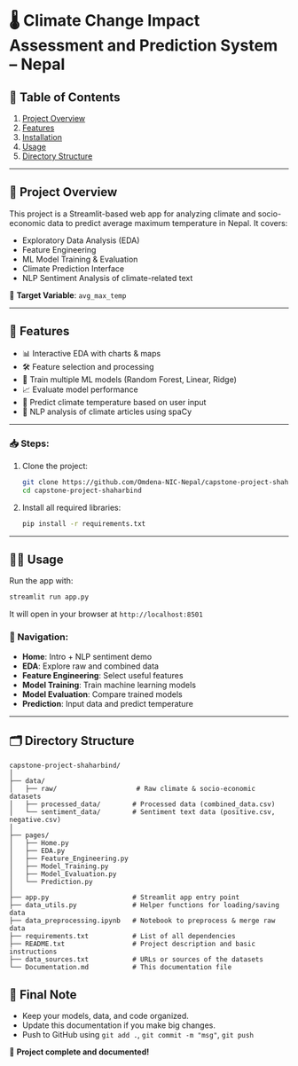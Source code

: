 # 🌡️ Climate Change Impact Assessment and Prediction System – Nepal

## 📑 Table of Contents
1. [Project Overview](#project-overview)
2. [Features](#features)
3. [Installation](#installation)
4. [Usage](#usage)
5. [Directory Structure](#directory-structure)
---

## 📘 Project Overview

This project is a Streamlit-based web app for analyzing climate and socio-economic data to predict average maximum temperature in Nepal. It covers:

- Exploratory Data Analysis (EDA)
- Feature Engineering
- ML Model Training & Evaluation
- Climate Prediction Interface
- NLP Sentiment Analysis of climate-related text

🎯 **Target Variable**: `avg_max_temp`

---

## 🚀 Features

- 📊 Interactive EDA with charts & maps  
- 🛠️ Feature selection and processing  
- 🤖 Train multiple ML models (Random Forest, Linear, Ridge)  
- 📈 Evaluate model performance  
- 🔮 Predict climate temperature based on user input  
- 🧠 NLP analysis of climate articles using spaCy  

---

### 📥 Steps:

1. Clone the project:
   ```bash
   git clone https://github.com/Omdena-NIC-Nepal/capstone-project-shaharbind
   cd capstone-project-shaharbind

   ```

2. Install all required libraries:
   ```bash
   pip install -r requirements.txt
   ```


---

## 🧑‍💻 Usage

Run the app with:

```bash
streamlit run app.py
```

It will open in your browser at `http://localhost:8501`

### 📌 Navigation:

- **Home**: Intro + NLP sentiment demo  
- **EDA**: Explore raw and combined data  
- **Feature Engineering**: Select useful features  
- **Model Training**: Train machine learning models  
- **Model Evaluation**: Compare trained models  
- **Prediction**: Input data and predict temperature  

---

## 🗂️ Directory Structure

```
capstone-project-shaharbind/
│
├── data/
│   ├── raw/                    # Raw climate & socio-economic datasets
│   ├── processed_data/        # Processed data (combined_data.csv)
│   └── sentiment_data/        # Sentiment text data (positive.csv, negative.csv)
│
├── pages/
│   ├── Home.py
│   ├── EDA.py
│   ├── Feature_Engineering.py
│   ├── Model_Training.py
│   ├── Model_Evaluation.py
│   └── Prediction.py
│
├── app.py                     # Streamlit app entry point
├── data_utils.py              # Helper functions for loading/saving data
├── data_preprocessing.ipynb   # Notebook to preprocess & merge raw data
├── requirements.txt           # List of all dependencies
├── README.txt                 # Project description and basic instructions
├── data_sources.txt           # URLs or sources of the datasets
└── Documentation.md           # This documentation file
```

## 🧵 Final Note

- Keep your models, data, and code organized.
- Update this documentation if you make big changes.
- Push to GitHub using `git add .`, `git commit -m "msg"`, `git push`

🎉 **Project complete and documented!**